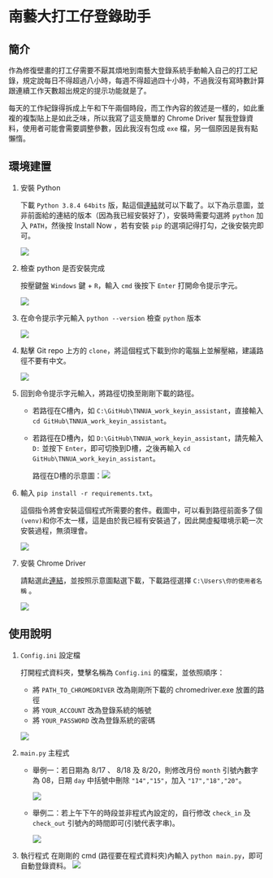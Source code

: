 # 南藝大打工仔登錄助手
## 簡介
作為修復壁畫的打工仔需要不厭其煩地到南藝大登錄系統手動輸入自己的打工紀錄，規定說每日不得超過八小時，每週不得超過四十小時，不過我沒有寫時數計算跟連續工作天數超出規定的提示功能就是了。

每天的工作紀錄得拆成上午和下午兩個時段，而工作內容的敘述是一樣的，如此重複的複製貼上是如此乏味，所以我寫了這支簡單的 Chrome Driver 幫我登錄資料，使用者可能會需要調整參數，因此我沒有包成 `exe` 檔，另一個原因是我有點懶惰。



## 環境建置
1. 安裝 Python

    下載 `Python 3.8.4 64bits` 版，點這個[連結](https://www.python.org/ftp/python/3.8.4/python-3.8.4-amd64.exe)就可以下載了。以下為示意圖，並非前面給的連結的版本（因為我已經安裝好了），安裝時需要勾選將 `python` 加入 `PATH`，然後按 Install Now ，若有安裝 `pip` 的選項記得打勾，之後安裝完即可。

    ![](https://i.imgur.com/oxzXaiC.png)

2. 檢查 python 是否安裝完成
    
    按壓鍵盤 `Windows` 鍵 + `R`，輸入 `cmd` 後按下 `Enter` 打開命令提示字元。
    
    ![](https://i.imgur.com/REG9lUu.png)

    
3. 在命令提示字元輸入 `python --version` 檢查 `python` 版本

    ![](https://i.imgur.com/PQHs36C.png)
    
4. 點擊 Git repo 上方的 `clone`，將這個程式下載到你的電腦上並解壓縮，建議路徑不要有中文。
    
    ![](https://i.imgur.com/qoWO37o.png)

5. 回到命令提示字元輸入，將路徑切換至剛剛下載的路徑。

    * 若路徑在C槽內，如 `C:\GitHub\TNNUA_work_keyin_assistant`，直接輸入 `cd GitHub\TNNUA_work_keyin_assistant`。
    * 若路徑在D槽內，如 `D:\GitHub\TNNUA_work_keyin_assistant`，請先輸入 `D:` 並按下 `Enter`，即可切換到D槽，之後再輸入 `cd GitHub\TNNUA_work_keyin_assistant`。

        路徑在D槽的示意圖：![](https://i.imgur.com/37sQoWZ.png)

    
6. 輸入 `pip install -r requirements.txt`。

    這個指令將會安裝這個程式所需要的套件。截圖中，可以看到路徑前面多了個`(venv)`和你不太一樣，這是由於我已經有安裝過了，因此開虛擬環境示範一次安裝過程，無須理會。
    
    ![](https://i.imgur.com/oTsxCEA.png)

7. 安裝 Chrome Driver
    
    請點選此[連結](https://chromedriver.chromium.org/)，並按照示意圖點選下載，下載路徑選擇 `C:\Users\你的使用者名稱` 。

    ![](https://i.imgur.com/WO9Kh4j.png)

 
## 使用說明
1. `Config.ini` 設定檔
    
    打開程式資料夾，雙擊名稱為 `Config.ini` 的檔案，並依照順序：
    * 將 `PATH_TO_CHROMEDRIVER` 改為剛剛所下載的 chromedriver.exe 放置的路徑
    * 將 `YOUR_ACCOUNT` 改為登錄系統的帳號
    * 將 `YOUR_PASSWORD` 改為登錄系統的密碼
    
    ![](https://i.imgur.com/P2AL9OJ.png)

2. `main.py` 主程式
    * 舉例一：若日期為 8/17 、 8/18 及 8/20，則修改月份 `month` 引號內數字為 08，日期 `day` 中括號中刪除 `"14","15"`，加入 `"17","18","20"`。
    
        ![](https://i.imgur.com/lMp1o5a.png)
    
    * 舉例二：若上午下午的時段並非程式內設定的，自行修改 `check_in` 及 `check_out` 引號內的時間即可(引號代表字串)。

        ![](https://i.imgur.com/WoxfN0Y.png)


3. 執行程式
    在剛剛的 cmd (路徑要在程式資料夾)內輸入 `python main.py`，即可自動登錄資料。
    ![](https://i.imgur.com/GyfyhBa.png)
